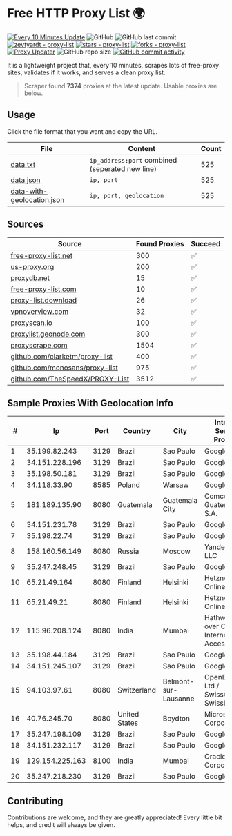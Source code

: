 
# Free HTTP Proxy List 🌍

[![Every 10 Minutes Update](https://github.com/mertguvencli/http-proxy-list/actions/workflows/main.yml/badge.svg?branch=main)](https://github.com/mertguvencli/http-proxy-list/actions/workflows/main.yml)
![GitHub](https://img.shields.io/github/license/mertguvencli/http-proxy-list)
![GitHub last commit](https://img.shields.io/github/last-commit/mertguvencli/http-proxy-list)
[![zevtyardt - proxy-list](https://img.shields.io/static/v1?label=zevtyardt&message=proxy-list&color=blue&logo=github)](https://github.com/zevtyardt/proxy-list "Go to GitHub repo")
[![stars - proxy-list](https://img.shields.io/github/stars/zevtyardt/proxy-list?style=social)](https://github.com/zevtyardt/proxy-list)
[![forks - proxy-list](https://img.shields.io/github/forks/zevtyardt/proxy-list?style=social)](https://github.com/zevtyardt/proxy-list)
[![Proxy Updater](https://github.com/zevtyardt/proxy-list/workflows/Proxy%20Updater/badge.svg)](https://github.com/zevtyardt/proxy-list/actions?query=workflow:"Proxy+Updater")
![GitHub repo size](https://img.shields.io/github/repo-size/zevtyardt/proxy-list)
[![GitHub commit activity](https://img.shields.io/github/commit-activity/m/zevtyardt/proxy-list?logo=commits)](https://github.com/zevtyardt/proxy-list/commits/main)

It is a lightweight project that, every 10 minutes, scrapes lots of free-proxy sites, validates if it works, and serves a clean proxy list.

> Scraper found **7374** proxies at the latest update. Usable proxies are below.

## Usage

Click the file format that you want and copy the URL.

|File|Content|Count|
|----|-------|-----|
|[data.txt](https://raw.githubusercontent.com/mertguvencli/http-proxy-list/main/proxy-list/data.txt)|`ip_address:port` combined (seperated new line)|525|
|[data.json](https://raw.githubusercontent.com/mertguvencli/http-proxy-list/main/proxy-list/data.json)|`ip, port`|525|
|[data-with-geolocation.json](https://raw.githubusercontent.com/mertguvencli/http-proxy-list/main/proxy-list/data-with-geolocation.json)|`ip, port, geolocation`|525|

## Sources

|Source|Found Proxies|Succeed|
|------|-------------|-------|
|[free-proxy-list.net](https://free-proxy-list.net)|300|✅|
|[us-proxy.org](https://www.us-proxy.org)|200|✅|
|[proxydb.net](http://proxydb.net)|15|✅|
|[free-proxy-list.com](https://free-proxy-list.com/?page=&port=&type%5B%5D=http&type%5B%5D=https&up_time=0&search=Search)|10|✅|
|[proxy-list.download](https://www.proxy-list.download/HTTP)|26|✅|
|[vpnoverview.com](https://vpnoverview.com/privacy/anonymous-browsing/free-proxy-servers)|32|✅|
|[proxyscan.io](https://www.proxyscan.io)|100|✅|
|[proxylist.geonode.com](https://proxylist.geonode.com/api/proxy-list?limit=300&page=1&sort_by=lastChecked&sort_type=desc&protocols=http,https)|300|✅|
|[proxyscrape.com](https://api.proxyscrape.com/v2/?request=displayproxies&protocol=http&timeout=10000&country=all&ssl=all&anonymity=all)|1504|✅|
|[github.com/clarketm/proxy-list](https://raw.githubusercontent.com/clarketm/proxy-list/master/proxy-list-raw.txt)|400|✅|
|[github.com/monosans/proxy-list](https://raw.githubusercontent.com/monosans/proxy-list/main/proxies/http.txt)|975|✅|
|[github.com/TheSpeedX/PROXY-List](https://raw.githubusercontent.com/TheSpeedX/PROXY-List/master/http.txt)|3512|✅|


## Sample Proxies With Geolocation Info

|#|Ip|Port|Country|City|Internet Service Provider|
|-|--|----|-------|----|-------------------------|
|1|35.199.82.243|3129|Brazil|Sao Paulo|Google LLC|
|2|34.151.228.196|3129|Brazil|Sao Paulo|Google LLC|
|3|35.198.50.181|3129|Brazil|Sao Paulo|Google LLC|
|4|34.118.33.90|8585|Poland|Warsaw|Google LLC|
|5|181.189.135.90|8080|Guatemala|Guatemala City|Comcel Guatemala S.A.|
|6|34.151.231.78|3129|Brazil|Sao Paulo|Google LLC|
|7|35.198.22.74|3129|Brazil|Sao Paulo|Google LLC|
|8|158.160.56.149|8080|Russia|Moscow|Yandex.Cloud LLC|
|9|35.247.248.45|3129|Brazil|Sao Paulo|Google LLC|
|10|65.21.49.164|8080|Finland|Helsinki|Hetzner Online GmbH|
|11|65.21.49.21|8080|Finland|Helsinki|Hetzner Online GmbH|
|12|115.96.208.124|8080|India|Mumbai|Hathway IP over Cable Internet Access|
|13|35.198.44.184|3129|Brazil|Sao Paulo|Google LLC|
|14|34.151.245.107|3129|Brazil|Sao Paulo|Google LLC|
|15|94.103.97.61|8080|Switzerland|Belmont-sur-Lausanne|OpenBusiness Ltd / SwissCenter / SwissLink|
|16|40.76.245.70|8080|United States|Boydton|Microsoft Corporation|
|17|35.247.198.109|3129|Brazil|Sao Paulo|Google LLC|
|18|34.151.232.117|3129|Brazil|Sao Paulo|Google LLC|
|19|129.154.225.163|8100|India|Mumbai|Oracle Corporation|
|20|35.247.218.230|3129|Brazil|Sao Paulo|Google LLC|



## Contributing

Contributions are welcome, and they are greatly appreciated! Every
little bit helps, and credit will always be given.

